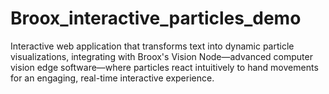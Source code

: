 # Broox_interactive_particles_demo
Interactive web application that transforms text into dynamic particle visualizations, integrating with Broox's Vision Node—advanced computer vision edge software—where particles react intuitively to hand movements for an engaging, real-time interactive experience.
